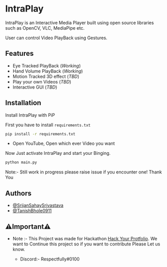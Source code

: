 
# IntraPlay

IntraPlay is an Interactive Media Player built using open source libraries such as OpenCV, VLC, MediaPipe etc.

User can control Video PlayBack using Gestures.


## Features

- Eye Tracked PlayBack (*Working*)
- Hand Volume PlayBack (*Working*)
- Motion Tracked 3D effect (*TBD*)
- Play your own Videos (*TBD*)
- Interactive GUI (*TBD*)
## Installation

Install IntraPlay with PiP

First you have to install ```requirements.txt```

```bash
pip install -r requirements.txt
```

- Open YouTube, Open which ever Video you want

Now Just activate IntraPlay and start your Binging.

```bash
python main.py
```

Note:- Still work in progress please raise issue if you encounter one! Thank You
    
## Authors

- [@SrijanSahaySrivastava](https://github.com/SrijanSahaySrivastava)
- [@TanishBhole0911](https://github.com/TanishBhole0911)


## ⚠️Important⚠️

- Note :- This Project was made for Hackathon [Hack Your Protfolio](https://hack-your-portfolio.devpost.com/). We want to Continue this project so if you want to contribute Please Let us know.

   - Discord:- Respectfully#0100
